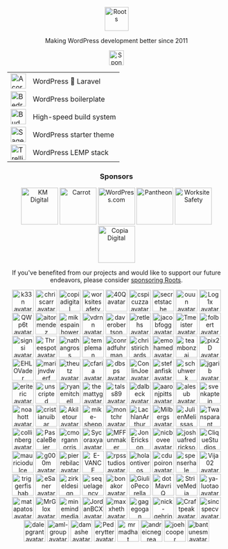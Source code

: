 <p align="center">
  <a href="https://roots.io/">
    <img alt="Roots" src="https://cdn.roots.io/app/uploads/logo-roots.svg" height="55">
  </a>
</p>
<p align="center">Making WordPress development better since 2011</p>


<p align="center"><a href="https://github.com/sponsors/roots"><img height="34" src="https://img.shields.io/badge/sponsor%20roots-525ddc?logo=github&logoColor=ffffff&message=test" alt="Sponsor Roots"></a></p>

<div align="center">
<table>
  <tr>
    <td><a href="https://roots.io/acorn/"><img src="https://cdn.roots.io/app/uploads/logo-acorn.svg" height="35" alt="Acorn"></a></td>
    <td>WordPress 🤝 Laravel</td>
  </tr>
  <tr>
    <td><a href="https://roots.io/bedrock/"><img src="https://cdn.roots.io/app/uploads/logo-bedrock.svg" height="35" alt="Bedrock"></a></td>
    <td>WordPress boilerplate</td>
  </tr>
  <tr>
    <td><a href="https://bud.js.org/"><img src="https://cdn.roots.io/app/uploads/logo-bud.svg" height="35" alt="Bud"></a></td>
    <td>High-speed build system</td>
  </tr>
  <tr>
    <td><a href="https://roots.io/sage/"><img src="https://cdn.roots.io/app/uploads/logo-sage.svg" height="35" alt="Sage"></a></td>
    <td>WordPress starter theme</td>
  </tr>
  <tr>
    <td><a href="https://roots.io/trellis/"><img src="https://cdn.roots.io/app/uploads/logo-trellis.svg" height="35" alt="Trellis"></a></td>
    <td>WordPress LEMP stack</td>
  </tr>
</table>
</div>

<div align="center">
  
### Sponsors

<a href="https://k-m.com/"><img src="https://cdn.roots.io/app/uploads/km-digital.svg" alt="KM Digital" height="85"></a> <a href="https://carrot.com/"><img src="https://cdn.roots.io/app/uploads/carrot.svg" alt="Carrot" height="85"></a> <a href="https://wordpress.com/"><img src="https://cdn.roots.io/app/uploads/wordpress.svg" alt="WordPress.com" height="85"></a> <a href="https://pantheon.io/"><img src="https://cdn.roots.io/app/uploads/pantheon.svg" alt="Pantheon" height="85"></a> <a href="https://worksitesafety.ca/careers/"><img src="https://cdn.roots.io/app/uploads/worksite-safety.svg" alt="Worksite Safety" height="85"></a> <a href="https://www.copiadigital.com/"><img src="https://cdn.roots.io/app/uploads/copia-digital.svg" alt="Copia Digital" height="85"></a> 

</div>

<div align="center">
  
If you've benefited from our projects and would like to support our future endeavors, please consider [sponsoring Roots](https://github.com/sponsors/roots).
  
</div>

<div align="center">

<!-- replace-sponsors-start -->
<a title="k33n" href="https://github.com/k33n"><img src="https://avatars.githubusercontent.com/u/2707955?u=ff652a389e3d2a54ef4df8ab20691127357cf9cf&v=4" width="50" alt="k33n avatar"></a> <a title="chriscarr" href="https://github.com/chriscarr"><img src="https://avatars.githubusercontent.com/u/753310?u=b96daeabd33f0a9b4b8aef75bde81f60790ee6c1&v=4" width="50" alt="chriscarr avatar"></a> <a title="copiadigital" href="https://github.com/copiadigital"><img src="https://avatars.githubusercontent.com/u/9038669?v=4" width="50" alt="copiadigital avatar"></a> <a title="worksitesafety" href="https://github.com/worksitesafety"><img src="https://avatars.githubusercontent.com/u/15806912?v=4" width="50" alt="worksitesafety avatar"></a> <a title="40Q" href="https://github.com/40Q"><img src="https://avatars.githubusercontent.com/u/14115862?v=4" width="50" alt="40Q avatar"></a> <a title="cspicuzza" href="https://github.com/cspicuzza"><img src="https://avatars.githubusercontent.com/u/4442172?u=48f6e365050ba5dac9fc866e5c44581823dfde94&v=4" width="50" alt="cspicuzza avatar"></a> <a title="secretstache" href="https://github.com/secretstache"><img src="https://avatars.githubusercontent.com/u/8440338?v=4" width="50" alt="secretstache avatar"></a> <a title="ouun" href="https://github.com/ouun"><img src="https://avatars.githubusercontent.com/u/32090713?u=ab9f2988c778a8218d7b1a9c61284b1377163d15&v=4" width="50" alt="ouun avatar"></a> <a title="Log1x" href="https://github.com/Log1x"><img src="https://avatars.githubusercontent.com/u/5745907?u=9d529ceb464d5f533512c3d7e39620cf6954b398&v=4" width="50" alt="Log1x avatar"></a> <a title="QWp6t" href="https://github.com/QWp6t"><img src="https://avatars.githubusercontent.com/u/2104321?u=1cb455698261d5a8fa13459696990383e85b09c2&v=4" width="50" alt="QWp6t avatar"></a> <a title="aitormendez" href="https://github.com/aitormendez"><img src="https://avatars.githubusercontent.com/u/2788577?u=b9e2da117bf787f8ea93b79da78c62bfaa2555fe&v=4" width="50" alt="aitormendez avatar"></a> <a title="mikespainhower" href="https://github.com/mikespainhower"><img src="https://avatars.githubusercontent.com/u/1013494?v=4" width="50" alt="mikespainhower avatar"></a> <a title="vdrnn" href="https://github.com/vdrnn"><img src="https://avatars.githubusercontent.com/u/58754?u=1ddec10a7e05a511efd10c887d1e6f00d4d66e79&v=4" width="50" alt="vdrnn avatar"></a> <a title="daverobertson" href="https://github.com/daverobertson"><img src="https://avatars.githubusercontent.com/u/28947?v=4" width="50" alt="daverobertson avatar"></a> <a title="retlehs" href="https://github.com/retlehs"><img src="https://avatars.githubusercontent.com/u/115911?v=4" width="50" alt="retlehs avatar"></a> <a title="jacobfogg" href="https://github.com/jacobfogg"><img src="https://avatars.githubusercontent.com/u/146870?v=4" width="50" alt="jacobfogg avatar"></a> <a title="Tmeister" href="https://github.com/Tmeister"><img src="https://avatars.githubusercontent.com/u/210349?v=4" width="50" alt="Tmeister avatar"></a> <a title="folbert" href="https://github.com/folbert"><img src="https://avatars.githubusercontent.com/u/214164?u=f5d0986494d48e5c2bb664853d6e6e7e956e5f45&v=4" width="50" alt="folbert avatar"></a> <a title="signsi" href="https://github.com/signsi"><img src="https://avatars.githubusercontent.com/u/240937?v=4" width="50" alt="signsi avatar"></a> <a title="Threespot" href="https://github.com/Threespot"><img src="https://avatars.githubusercontent.com/u/370822?v=4" width="50" alt="Threespot avatar"></a> <a title="nathangross" href="https://github.com/nathangross"><img src="https://avatars.githubusercontent.com/u/380278?u=40f1ebe85d5d2d651b117a7ff22398f0b399d227&v=4" width="50" alt="nathangross avatar"></a> <a title="templeman" href="https://github.com/templeman"><img src="https://avatars.githubusercontent.com/u/427403?u=4a39a3e927c3963e395b1a0f024addc685cc23bf&v=4" width="50" alt="templeman avatar"></a> <a title="conradfuhrman" href="https://github.com/conradfuhrman"><img src="https://avatars.githubusercontent.com/u/455824?u=c55afa5f9556af50a4d5949f97f75815bd476df0&v=4" width="50" alt="conradfuhrman avatar"></a> <a title="christirichards" href="https://github.com/christirichards"><img src="https://avatars.githubusercontent.com/u/486206?u=139345bb24ca581b315a6bbe6975b63e818be28f&v=4" width="50" alt="christirichards avatar"></a> <a title="emohamed" href="https://github.com/emohamed"><img src="https://avatars.githubusercontent.com/u/536840?v=4" width="50" alt="emohamed avatar"></a> <a title="teambonzai" href="https://github.com/teambonzai"><img src="https://avatars.githubusercontent.com/u/580109?u=d243c607e978c3ca619710ac0d4b8e2b30f30d62&v=4" width="50" alt="teambonzai avatar"></a> <a title="pix2D" href="https://github.com/pix2D"><img src="https://avatars.githubusercontent.com/u/615881?v=4" width="50" alt="pix2D avatar"></a> <a title="EHLOVader" href="https://github.com/EHLOVader"><img src="https://avatars.githubusercontent.com/u/701725?v=4" width="50" alt="EHLOVader avatar"></a> <a title="marijnvdwerf" href="https://github.com/marijnvdwerf"><img src="https://avatars.githubusercontent.com/u/737603?u=ba77c8e915d537b3fabf7a28f5818f94ac6cc5bd&v=4" width="50" alt="marijnvdwerf avatar"></a> <a title="theutz" href="https://github.com/theutz"><img src="https://avatars.githubusercontent.com/u/756348?u=f792bab0a5536c70c3475db89065baf83a1984e0&v=4" width="50" alt="theutz avatar"></a> <a title="cfaria" href="https://github.com/cfaria"><img src="https://avatars.githubusercontent.com/u/756658?u=c82fb37360cdfc7ffcff07b48b139f4123252b1c&v=4" width="50" alt="cfaria avatar"></a> <a title="dbsps" href="https://github.com/dbsps"><img src="https://avatars.githubusercontent.com/u/780283?u=928178d6209c77b209a383db3e3a8552da4a0049&v=4" width="50" alt="dbsps avatar"></a> <a title="ConlinJoe" href="https://github.com/ConlinJoe"><img src="https://avatars.githubusercontent.com/u/792179?v=4" width="50" alt="ConlinJoe avatar"></a> <a title="stefanfisk" href="https://github.com/stefanfisk"><img src="https://avatars.githubusercontent.com/u/827773?v=4" width="50" alt="stefanfisk avatar"></a> <a title="schuhwerk" href="https://github.com/schuhwerk"><img src="https://avatars.githubusercontent.com/u/865652?u=c29d7619773d9f40fe77e9a02b0a0f73a6cb1026&v=4" width="50" alt="schuhwerk avatar"></a> <a title="jgarib" href="https://github.com/jgarib"><img src="https://avatars.githubusercontent.com/u/926509?v=4" width="50" alt="jgarib avatar"></a> <a title="eriteric" href="https://github.com/eriteric"><img src="https://avatars.githubusercontent.com/u/967902?v=4" width="50" alt="eriteric avatar"></a> <a title="unscripted" href="https://github.com/unscripted"><img src="https://avatars.githubusercontent.com/u/985099?u=c182fdb59786653e57c5eabc166d63addb5f5a6f&v=4" width="50" alt="unscripted avatar"></a> <a title="ryanemitchell" href="https://github.com/ryanemitchell"><img src="https://avatars.githubusercontent.com/u/1024748?u=7af52f43234502b92860c51cce255dcf4221d9f0&v=4" width="50" alt="ryanemitchell avatar"></a> <a title="themattyg" href="https://github.com/themattyg"><img src="https://avatars.githubusercontent.com/u/1136738?u=0ca23832248adfb5b7b2eb917eb392085689ff86&v=4" width="50" alt="themattyg avatar"></a> <a title="talss89" href="https://github.com/talss89"><img src="https://avatars.githubusercontent.com/u/1142987?u=d6a6cbbae032ae60afa8f9f9e19fc9cc5e050e2c&v=4" width="50" alt="talss89 avatar"></a> <a title="dalbeck" href="https://github.com/dalbeck"><img src="https://avatars.githubusercontent.com/u/1183770?v=4" width="50" alt="dalbeck avatar"></a> <a title="aaronjpitts" href="https://github.com/aaronjpitts"><img src="https://avatars.githubusercontent.com/u/1204631?u=5a1d9dc15704f72320bb57200598671e018506e5&v=4" width="50" alt="aaronjpitts avatar"></a> <a title="alesub" href="https://github.com/alesub"><img src="https://avatars.githubusercontent.com/u/1220806?v=4" width="50" alt="alesub avatar"></a> <a title="svenkaptein" href="https://github.com/svenkaptein"><img src="https://avatars.githubusercontent.com/u/1277703?v=4" width="50" alt="svenkaptein avatar"></a> <a title="noahott" href="https://github.com/noahott"><img src="https://avatars.githubusercontent.com/u/1277799?u=a576ace762b18b877d0ed467d53f5e7003c0605e&v=4" width="50" alt="noahott avatar"></a> <a title="cristianuibar" href="https://github.com/cristianuibar"><img src="https://avatars.githubusercontent.com/u/1476365?v=4" width="50" alt="cristianuibar avatar"></a> <a title="Akiletour" href="https://github.com/Akiletour"><img src="https://avatars.githubusercontent.com/u/1524422?u=a3834b0e4b1f09edad09fb5a814cafcf1b4ffc72&v=4" width="50" alt="Akiletour avatar"></a> <a title="mike-sheppard" href="https://github.com/mike-sheppard"><img src="https://avatars.githubusercontent.com/u/1690006?u=014e70fe3a822beb9a8f93dd3960f39f307b8fc2&v=4" width="50" alt="mike-sheppard avatar"></a> <a title="montchr" href="https://github.com/montchr"><img src="https://avatars.githubusercontent.com/u/1757914?u=2577f81139bdb346f1665dca813963df3333ea2b&v=4" width="50" alt="montchr avatar"></a> <a title="LachlanArthur" href="https://github.com/LachlanArthur"><img src="https://avatars.githubusercontent.com/u/1870204?u=dc20dfc408911d06bf88ce68a22dfb9e75fcac4b&v=4" width="50" alt="LachlanArthur avatar"></a> <a title="Milbergs" href="https://github.com/Milbergs"><img src="https://avatars.githubusercontent.com/u/2249362?u=4cf89eb71772bb4445e8c75f3fbe2770e7fce947&v=4" width="50" alt="Milbergs avatar"></a> <a title="JulienMelissas" href="https://github.com/JulienMelissas"><img src="https://avatars.githubusercontent.com/u/2278221?u=8b062eaf143934a7a7869d862136fd158dca1837&v=4" width="50" alt="JulienMelissas avatar"></a> <a title="Twansparant" href="https://github.com/Twansparant"><img src="https://avatars.githubusercontent.com/u/2317592?v=4" width="50" alt="Twansparant avatar"></a> <a title="collinberg" href="https://github.com/collinberg"><img src="https://avatars.githubusercontent.com/u/2481756?v=4" width="50" alt="collinberg avatar"></a> <a title="PascaleBeier" href="https://github.com/PascaleBeier"><img src="https://avatars.githubusercontent.com/u/2736518?u=b125972b33cdfc54a319d369b44fd660b1066b89&v=4" width="50" alt="PascaleBeier avatar"></a> <a title="cmorgannorris" href="https://github.com/cmorgannorris"><img src="https://avatars.githubusercontent.com/u/3019405?v=4" width="50" alt="cmorgannorris avatar"></a> <a title="Sycoraxya" href="https://github.com/Sycoraxya"><img src="https://avatars.githubusercontent.com/u/3136440?u=abebcdab408efd4a781d8fe86814d41af3701604&v=4" width="50" alt="Sycoraxya avatar"></a> <a title="MFFunmaker" href="https://github.com/MFFunmaker"><img src="https://avatars.githubusercontent.com/u/3193688?u=e2aa190d3edb79a3c11f3ff8684ad3e1ab57869d&v=4" width="50" alt="MFFunmaker avatar"></a> <a title="JonErickson" href="https://github.com/JonErickson"><img src="https://avatars.githubusercontent.com/u/3356740?u=c0baf900644a3b41c9ec6b631cbdb2e36af27a15&v=4" width="50" alt="JonErickson avatar"></a> <a title="nicbovee" href="https://github.com/nicbovee"><img src="https://avatars.githubusercontent.com/u/3361752?u=8a713055a6ff14ce139b3294281d928e1e79ab74&v=4" width="50" alt="nicbovee avatar"></a> <a title="joshuafredrickson" href="https://github.com/joshuafredrickson"><img src="https://avatars.githubusercontent.com/u/3533660?u=b167957b50242d1da853eab2de4a3d61d4c2036d&v=4" width="50" alt="joshuafredrickson avatar"></a> <a title="CliqueStudios" href="https://github.com/CliqueStudios"><img src="https://avatars.githubusercontent.com/u/3778580?v=4" width="50" alt="CliqueStudios avatar"></a> <a title="mauriciodulce" href="https://github.com/mauriciodulce"><img src="https://avatars.githubusercontent.com/u/3843517?v=4" width="50" alt="mauriciodulce avatar"></a> <a title="g000m" href="https://github.com/g000m"><img src="https://avatars.githubusercontent.com/u/3900581?v=4" width="50" alt="g000m avatar"></a> <a title="pierrebilac" href="https://github.com/pierrebilac"><img src="https://avatars.githubusercontent.com/u/4007881?u=f6d10b06261994d1dc2ecd8a069bf22d242e8e74&v=4" width="50" alt="pierrebilac avatar"></a> <a title="E-VANCE" href="https://github.com/E-VANCE"><img src="https://avatars.githubusercontent.com/u/4123541?v=4" width="50" alt="E-VANCE avatar"></a> <a title="rpsstudios" href="https://github.com/rpsstudios"><img src="https://avatars.githubusercontent.com/u/4319497?v=4" width="50" alt="rpsstudios avatar"></a> <a title="holaontiveros" href="https://github.com/holaontiveros"><img src="https://avatars.githubusercontent.com/u/4388505?u=742d289c9a9ee43f89a74fcb4a225b03868c58cb&v=4" width="50" alt="holaontiveros avatar"></a> <a title="cdupoiron" href="https://github.com/cdupoiron"><img src="https://avatars.githubusercontent.com/u/4683624?u=aee65f4f7e7e500dd01f2fc2388c6bec8a9d22b3&v=4" width="50" alt="cdupoiron avatar"></a> <a title="spenserhale" href="https://github.com/spenserhale"><img src="https://avatars.githubusercontent.com/u/5643366?u=3b02be5707d180e0bde5e5478cb6bfcd9ec06ec7&v=4" width="50" alt="spenserhale avatar"></a> <a title="Vija02" href="https://github.com/Vija02"><img src="https://avatars.githubusercontent.com/u/5815761?u=3de747c9df7052e50e8babad9504b3ab7f211679&v=4" width="50" alt="Vija02 avatar"></a> <a title="triggerfishab" href="https://github.com/triggerfishab"><img src="https://avatars.githubusercontent.com/u/6154968?v=4" width="50" alt="triggerfishab avatar"></a> <a title="eSaner" href="https://github.com/eSaner"><img src="https://avatars.githubusercontent.com/u/6232891?v=4" width="50" alt="eSaner avatar"></a> <a title="zirkeldesign" href="https://github.com/zirkeldesign"><img src="https://avatars.githubusercontent.com/u/6348378?v=4" width="50" alt="zirkeldesign avatar"></a> <a title="sequelagency" href="https://github.com/sequelagency"><img src="https://avatars.githubusercontent.com/u/6792747?u=90c6fff2b847ddfc3e1be3af245b0d6130b1ecfe&v=4" width="50" alt="sequelagency avatar"></a> <a title="bonakor" href="https://github.com/bonakor"><img src="https://avatars.githubusercontent.com/u/6813789?u=a808beeb9f338c47da9c1b955f1578673bfef660&v=4" width="50" alt="bonakor avatar"></a> <a title="GiulioPecorella" href="https://github.com/GiulioPecorella"><img src="https://avatars.githubusercontent.com/u/7009761?u=b94a358faec668ad034b9ca287472d865e59ace7&v=4" width="50" alt="GiulioPecorella avatar"></a> <a title="dotMavriQ" href="https://github.com/dotMavriQ"><img src="https://avatars.githubusercontent.com/u/7146796?u=57d382a8e3e765563c544955695b3f5886997dae&v=4" width="50" alt="dotMavriQ avatar"></a> <a title="StriveMedia" href="https://github.com/StriveMedia"><img src="https://avatars.githubusercontent.com/u/7242259?v=4" width="50" alt="StriveMedia avatar"></a> <a title="ya-luotao" href="https://github.com/ya-luotao"><img src="https://avatars.githubusercontent.com/u/7478427?u=2248ac1fc8f34907adc62be084ec0269e6c32b76&v=4" width="50" alt="ya-luotao avatar"></a> <a title="matapatos" href="https://github.com/matapatos"><img src="https://avatars.githubusercontent.com/u/7942653?u=7f25a56582cd09480da1ba9b6f2a96ea8d4e5cb8&v=4" width="50" alt="matapatos avatar"></a> <a title="MrGlox" href="https://github.com/MrGlox"><img src="https://avatars.githubusercontent.com/u/8365856?u=6cccb43f1cea53c4a037f5a4e56575b3892fb6de&v=4" width="50" alt="MrGlox avatar"></a> <a title="minemindmedia" href="https://github.com/minemindmedia"><img src="https://avatars.githubusercontent.com/u/8854361?u=bfb00fe0b9ae7ba111c04fd76353bb82ae925570&v=4" width="50" alt="minemindmedia avatar"></a> <a title="JordanBCX" href="https://github.com/JordanBCX"><img src="https://avatars.githubusercontent.com/u/9353117?u=a80a3776312305af9d8f5a68b9ebb090a53e0334&v=4" width="50" alt="JordanBCX avatar"></a> <a title="maxxheth" href="https://github.com/maxxheth"><img src="https://avatars.githubusercontent.com/u/10247792?v=4" width="50" alt="maxxheth avatar"></a> <a title="gagegogan" href="https://github.com/gagegogan"><img src="https://avatars.githubusercontent.com/u/10763068?u=e2f8a85f988171e45445438adad649f1db721dd1&v=4" width="50" alt="gagegogan avatar"></a> <a title="nick-gehring" href="https://github.com/nick-gehring"><img src="https://avatars.githubusercontent.com/u/11181313?u=3a4f88824427d608eef683507e869713307f0891&v=4" width="50" alt="nick-gehring avatar"></a> <a title="Craftpeak" href="https://github.com/Craftpeak"><img src="https://avatars.githubusercontent.com/u/12038419?v=4" width="50" alt="Craftpeak avatar"></a> <a title="sincspecv" href="https://github.com/sincspecv"><img src="https://avatars.githubusercontent.com/u/12806680?u=3958401ae2ef0f90cb0f077078f1d7f6977a3953&v=4" width="50" alt="sincspecv avatar"></a> <a title="dalepgrant" href="https://github.com/dalepgrant"><img src="https://avatars.githubusercontent.com/u/12812394?u=174bc8a292e88c3125ee75162fff44d19f64aa79&v=4" width="50" alt="dalepgrant avatar"></a> <a title="aml-group" href="https://github.com/aml-group"><img src="https://avatars.githubusercontent.com/u/14891376?v=4" width="50" alt="aml-group avatar"></a> <a title="damashe" href="https://github.com/damashe"><img src="https://avatars.githubusercontent.com/u/17675966?v=4" width="50" alt="damashe avatar"></a> <a title="Pederytter" href="https://github.com/Pederytter"><img src="https://avatars.githubusercontent.com/u/18698451?u=6bdbf84136fa443922e4183ac945ae0d5242d603&v=4" width="50" alt="Pederytter avatar"></a> <a title="mrmadhat" href="https://github.com/mrmadhat"><img src="https://avatars.githubusercontent.com/u/19492281?u=faab2522e8d2f49598b6ecb806ae14f81476d627&v=4" width="50" alt="mrmadhat avatar"></a> <a title="andreicnegrea" href="https://github.com/andreicnegrea"><img src="https://avatars.githubusercontent.com/u/20086477?u=60773985870eff690a672015886beeb79ec34b6c&v=4" width="50" alt="andreicnegrea avatar"></a> <a title="joehcooper" href="https://github.com/joehcooper"><img src="https://avatars.githubusercontent.com/u/20483411?u=8bf4d7180876fdb6b8d1cfa8c4f02882b0063321&v=4" width="50" alt="joehcooper avatar"></a> <a title="bantunesm" href="https://github.com/bantunesm"><img src="https://avatars.githubusercontent.com/u/20595276?u=9f4eecba38bbf89fa3375ce73355dd05a4424e83&v=4" width="50" alt="bantunesm avatar"></a>
<!-- replace-sponsors-end -->

</div>
